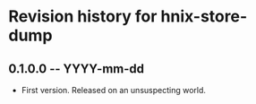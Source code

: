 # Revision history for hnix-store-dump

## 0.1.0.0 -- YYYY-mm-dd

* First version. Released on an unsuspecting world.
